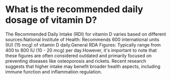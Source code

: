 # What is the recommended daily dosage of vitamin D?

The Recommended Daily Intake (RDI) for vitamin D varies based on different sources:National Institute of Health: Recommends 600 international units (IU) (15 mcg) of vitamin D daily.General RDA Figures: Typically range from 400 to 800 IU (10 - 20 mcg) per day.However, it's important to note that these figures are often considered outdated and primarily focused on preventing diseases like osteoporosis and rickets. Recent research suggests that higher intake may benefit broader health aspects, including immune function and inflammation regulation.